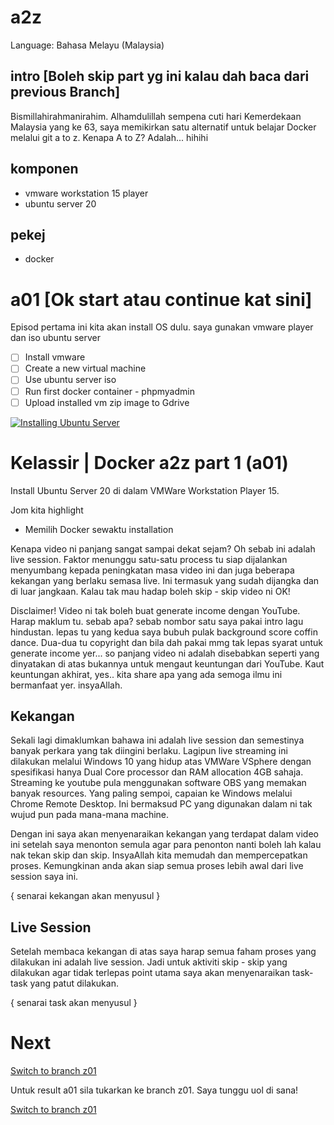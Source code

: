 # a2z
Language: Bahasa Melayu (Malaysia)

## intro [Boleh skip part yg ini kalau dah baca dari previous Branch]
Bismillahirahmanirahim.
Alhamdulillah sempena cuti hari Kemerdekaan Malaysia yang ke 63, saya memikirkan satu alternatif untuk belajar Docker melalui git a to z. Kenapa A to Z? Adalah... hihihi

## komponen
- vmware workstation 15 player
- ubuntu server 20

## pekej
- docker

# a01 [Ok start atau continue kat sini]
Episod pertama ini kita akan install OS dulu. saya gunakan vmware player dan iso ubuntu server

- [ ] Install vmware
- [ ] Create a new virtual machine
- [ ] Use ubuntu server iso
- [ ] Run first docker container - phpmyadmin
- [ ] Upload installed vm zip image to Gdrive

[![Installing Ubuntu Server](https://img.youtube.com/vi/7NICbKX86KA/0.jpg)](https://www.youtube.com/watch?v=7NICbKX86KA "Installing Ubuntu Server")

# Kelassir | Docker a2z part 1 (a01)
Install Ubuntu Server 20 di dalam VMWare Workstation Player 15.

Jom kita highlight
- Memilih Docker sewaktu installation

Kenapa video ni panjang sangat sampai dekat sejam? Oh sebab ini adalah live session. Faktor menunggu satu-satu process tu siap dijalankan menyumbang kepada peningkatan masa video ini dan juga beberapa kekangan yang berlaku semasa live. Ini termasuk yang sudah dijangka dan di luar jangkaan. Kalau tak mau hadap boleh skip - skip video ni OK!

Disclaimer! Video ni tak boleh buat generate income dengan YouTube. Harap maklum tu. sebab apa? sebab nombor satu saya pakai intro lagu hindustan. lepas tu yang kedua saya bubuh pulak background score coffin dance. Dua-dua tu copyright dan bila dah pakai mmg tak lepas syarat untuk generate income yer... so panjang video ni adalah disebabkan seperti yang dinyatakan di atas bukannya untuk mengaut keuntungan dari YouTube. Kaut keuntungan akhirat, yes.. kita share apa yang ada semoga ilmu ini bermanfaat yer. insyaAllah.

## Kekangan
Sekali lagi dimaklumkan bahawa ini adalah live session dan semestinya banyak perkara yang tak diingini berlaku. Lagipun live streaming ini dilakukan melalui Windows 10 yang hidup atas VMWare VSphere dengan spesifikasi hanya Dual Core processor dan RAM allocation 4GB sahaja. Streaming ke youtube pula menggunakan software OBS yang memakan banyak resources. Yang paling sempoi, capaian ke Windows melalui Chrome Remote Desktop. Ini bermaksud PC yang digunakan dalam ni tak wujud pun pada mana-mana machine.

Dengan ini saya akan menyenaraikan kekangan yang terdapat dalam video ini setelah saya menonton semula agar para penonton nanti boleh lah kalau nak tekan skip dan skip. InsyaAllah kita memudah dan mempercepatkan proses. Kemungkinan anda akan siap semua proses lebih awal dari live session saya ini. 

{ senarai kekangan akan menyusul }

## Live Session
Setelah membaca kekangan di atas saya harap semua faham proses yang dilakukan ini adalah live session. Jadi untuk aktiviti skip - skip yang dilakukan agar tidak terlepas point utama saya akan menyenaraikan task-task yang patut dilakukan.

{ senarai task akan menyusul }

# Next
[Switch to branch z01](https://github.com/aaddfff/a2z/tree/z01 "Kelassir | Docker a2z part 2 (z01)")

Untuk result a01 sila tukarkan ke branch z01. Saya tunggu uol di sana!

[Switch to branch z01](https://github.com/aaddfff/a2z/tree/z01 "Result")
